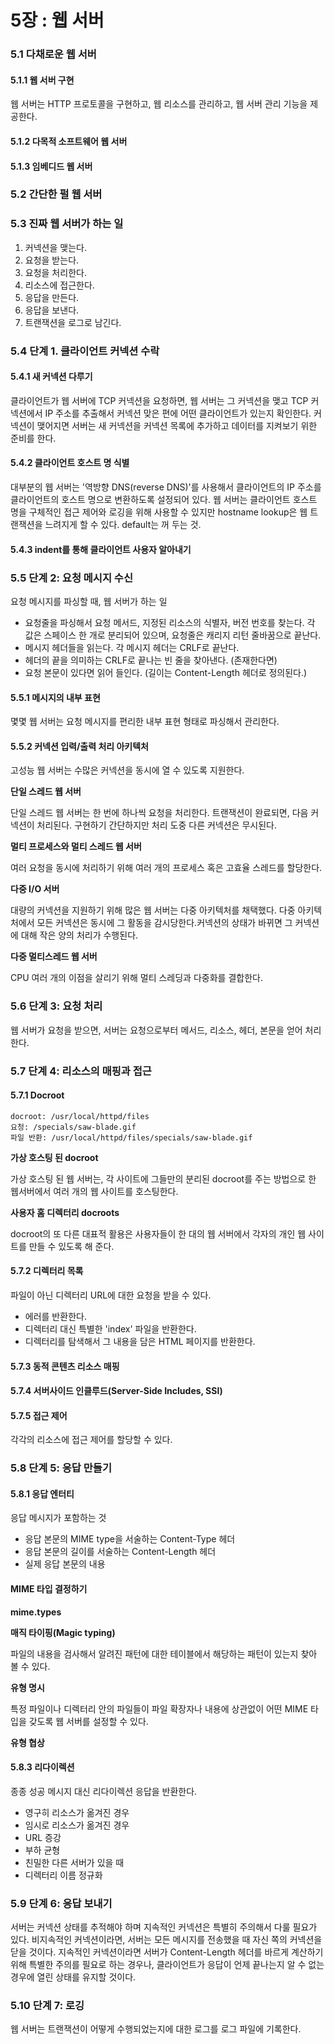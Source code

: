 # 5장 : 웹 서버

### 5.1 다채로운 웹 서버

#### 5.1.1 웹 서버 구현

웹 서버는 HTTP 프로토콜을 구현하고, 웹 리소스를 관리하고, 웹 서버 관리 기능을 제공한다.

#### 5.1.2 다목적 소프트웨어 웹 서버

#### 5.1.3 임베디드 웹 서버



### 5.2 간단한 펄 웹 서버



### 5.3 진짜 웹 서버가 하는 일

1. 커넥션을 맺는다.
2. 요청을 받는다.
3. 요청을 처리한다.
4. 리소스에 접근한다.
5. 응답을 만든다.
6. 응답을 보낸다.
7. 트랜잭션을 로그로 남긴다.



### 5.4 단계 1. 클라이언트 커넥션 수락

#### 5.4.1 새 커넥션 다루기

클라이언트가 웹 서버에 TCP 커넥션을 요청하면, 웹 서버는 그 커넥션을 맺고 TCP 커넥션에서 IP 주소를 추출해서 커넥션 맞은 편에 어떤 클라이언트가 있는지 확인한다. 커넥션이 맺어지면 서버는 새 커넥션을 커넥션 목록에 추가하고 데이터를 지켜보기 위한 준비를 한다.

#### 5.4.2 클라이언트 호스트 명 식별

대부분의 웹 서버는 '역방향 DNS(reverse DNS)'를 사용해서 클라이언트의 IP 주소를 클라이언트의 호스트 명으로 변환하도록 설정되어 있다. 웹 서버는 클라이언트 호스트 명을 구체적인 접근 제어와 로깅을 위해 사용할 수 있지만 hostname lookup은 웹 트랜잭션을 느려지게 할 수 있다. default는 꺼 두는 것.

#### 5.4.3 indent를 통해 클라이언트 사용자 알아내기



### 5.5 단계 2: 요청 메시지 수신

요청 메시지를 파싱할 때, 웹 서버가 하는 일

* 요청줄을 파싱해서 요청 메서드, 지정된 리소스의 식별자, 버전 번호를 찾는다. 각 값은 스페이스 한 개로 분리되어 있으며, 요청줄은 캐리지 리턴 줄바꿈으로 끝난다.
* 메시지 헤더들을 읽는다. 각 메시지 헤더는 CRLF로 끝난다.
* 헤더의 끝을 의미하는 CRLF로 끝나는 빈 줄을 찾아낸다. (존재한다면)
* 요청 본문이 있다면 읽어 들인다. (길이는 Content-Length 헤더로 정의된다.)

#### 5.5.1 메시지의 내부 표현

몇몇 웹 서버는 요청 메시지를 편리한 내부 표현 형태로 파싱해서 관리한다.

#### 5.5.2 커넥션 입력/출력 처리 아키텍처

고성능 웹 서버는 수많은 커넥션을 동시에 열 수 있도록 지원한다.

**단일 스레드 웹 서버**

단일 스레드 웹 서버는 한 번에 하나씩 요청을 처리한다. 트랜잭션이 완료되면, 다음 커넥션이 처리된다. 구현하기 간단하지만 처리 도중 다른 커넥션은 무시된다.

**멀티 프로세스와 멀티 스레드 웹 서버**

여러 요청을 동시에 처리하기 위해 여러 개의 프로세스 혹은 고효율 스레드를 할당한다.

**다중 I/O 서버**

대량의 커넥션을 지원하기 위해 많은 웹 서버는 다중 아키텍처를 채택했다. 다중 아키텍처에서 모든 커넥션은 동시에 그 활동을 감시당한다.커넥션의 상태가 바뀌면 그 커넥션에 대해 작은 양의 처리가 수행된다.

**다중 멀티스레드 웹 서버**

CPU 여러 개의 이점을 살리기 위해 멀티 스레딩과 다중화를 결합한다.



### 5.6 단계 3: 요청 처리

웹 서버가 요청을 받으면, 서버는 요청으로부터 메서드, 리소스, 헤더, 본문을 얻어 처리한다.



### 5.7 단계 4: 리소스의 매핑과 접근

#### 5.7.1 Docroot

```
docroot: /usr/local/httpd/files
요청: /specials/saw-blade.gif
파일 반환: /usr/local/httpd/files/specials/saw-blade.gif
```

**가상 호스팅 된 docroot**

가상 호스팅 된 웹 서버는, 각 사이트에 그들만의 분리된 docroot를 주는 방법으로 한 웹서버에서 여러 개의 웹 사이트를 호스팅한다.

**사용자 홈 디렉터리 docroots**

docroot의 또 다른 대표적 활용은 사용자들이 한 대의 웹 서버에서 각자의 개인 웹 사이트를 만들 수 있도록 해 준다.

#### 5.7.2 디렉터리 목록

파일이 아닌 디렉터리 URL에 대한 요청을 받을 수 있다.

* 에러를 반환한다.
* 디렉터리 대신 특별한 'index' 파일을 반환한다.
* 디렉터리를 탐색해서 그 내용을 담은 HTML 페이지를 반환한다.

#### 5.7.3 동적 콘텐츠 리소스 매핑

#### 5.7.4 서버사이드 인클루드(Server-Side Includes, SSI)

#### 5.7.5 접근 제어

각각의 리소스에 접근 제어를 할당할 수 있다. 



### 5.8 단계 5: 응답 만들기

#### 5.8.1 응답 엔터티

응답 메시지가 포함하는 것

* 응답 본문의 MIME type을 서술하는 Content-Type 헤더
* 응답 본문의 길이를 서술하는 Content-Length 헤더
* 실제 응답 본문의 내용

#### MIME 타입 결정하기

**mime.types**

**매직 타이핑(Magic typing)**

파일의 내용을 검사해서 알려진 패턴에 대한 테이블에서 해당하는 패턴이 있는지 찾아 볼 수 있다.

**유형 명시**

특정 파일이나 디렉터리 안의 파일들이 파일 확장자나 내용에 상관없이 어떤 MIME 타입을 갖도록 웹 서버를 설정할 수 있다.

**유형 협상**

#### 5.8.3 리다이렉션

종종 성공 메시지 대신 리다이렉션 응답을 반환한다. 

* 영구히 리소스가 옮겨진 경우
* 임시로 리소스가 옮겨진 경우
* URL 증강
* 부하 균형
* 친밀한 다른 서버가 있을 때
* 디렉터리 이름 정규화



### 5.9 단계 6: 응답 보내기

서버는 커넥션 상태를 추적해야 하며 지속적인 커넥션은 특별히 주의해서 다룰 필요가 있다. 비지속적인 커넥션이라면, 서버는 모든 메시지를 전송했을 때 자신 쪽의 커넥션을 닫을 것이다. 지속적인 커넥션이라면 서버가 Content-Length 헤더를 바르게 계산하기 위해 특별한 주의를 필요로 하는 경우나, 클라이언트가 응답이 언제 끝나는지 알 수 없는 경우에 열린 상태를 유지할 것이다.



### 5.10 단계 7: 로깅

웹 서버는 트랜잭션이 어떻게 수행되었는지에 대한 로그를 로그 파일에 기록한다.
